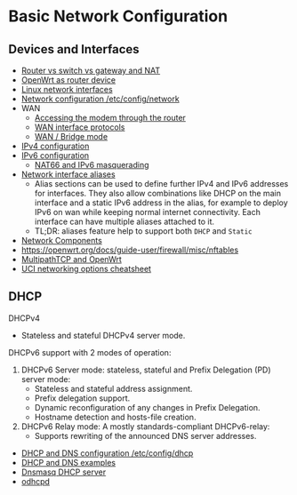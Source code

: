 # Basic Network Configuration

## Devices and Interfaces

- [Router vs switch vs gateway and NAT](https://openwrt.org/docs/guide-user/network/switch_router_gateway_and_nat)
- [OpenWrt as router device](https://openwrt.org/docs/guide-user/network/openwrt_as_routerdevice)
- [Linux network interfaces](https://openwrt.org/docs/guide-developer/networking/network.interfaces)
- [Network configuration /etc/config/network](https://openwrt.org/docs/guide-user/network/network_configuration)
- WAN
  - [Accessing the modem through the router](https://openwrt.org/docs/guide-user/network/wan/access.modem.through.nat)
  - [WAN interface protocols](https://openwrt.org/docs/guide-user/network/wan/wan_interface_protocols)
  - [WAN / Bridge mode](https://openwrt.org/docs/guide-user/network/wan/bridge-mode)
- [IPv4 configuration](https://openwrt.org/docs/guide-user/network/ipv4/configuration)
- [IPv6 configuration](https://openwrt.org/docs/guide-user/network/ipv6/configuration)
  - [NAT66 and IPv6 masquerading](https://openwrt.org/docs/guide-user/network/ipv6/ipv6.nat6)
- [Network interface aliases](https://openwrt.org/docs/guide-user/network/network_interface_alias)
  - Alias sections can be used to define further IPv4 and IPv6 addresses for
    interfaces. They also allow combinations like DHCP on the main interface and
    a static IPv6 address in the alias, for example to deploy IPv6 on wan while
    keeping normal internet connectivity. Each interface can have multiple
    aliases attached to it.
  - TL;DR: aliases feature help to support both `DHCP` and `Static`
- [Network Components](https://openwrt.org/docs/guide-user/network/architecture/components)
- https://openwrt.org/docs/guide-user/firewall/misc/nftables
- [MultipathTCP and OpenWrt](https://openwrt.org/docs/guide-user/network/mptcp)
- [UCI networking options cheatsheet](https://openwrt.org/docs/guide-user/network/ucicheatsheet)

## DHCP

DHCPv4

- Stateless and stateful DHCPv4 server mode.

DHCPv6 support with 2 modes of operation:

1. DHCPv6 Server mode: stateless, stateful and Prefix Delegation (PD) server
   mode:
   - Stateless and stateful address assignment.
   - Prefix delegation support.
   - Dynamic reconfiguration of any changes in Prefix Delegation.
   - Hostname detection and hosts-file creation.
2. DHCPv6 Relay mode: A mostly standards-compliant DHCPv6-relay:
   - Supports rewriting of the announced DNS server addresses.

- [DHCP and DNS configuration /etc/config/dhcp](https://openwrt.org/docs/guide-user/base-system/dhcp)
- [DHCP and DNS examples](https://openwrt.org/docs/guide-user/base-system/dhcp_configuration)
- [Dnsmasq DHCP server](https://openwrt.org/docs/guide-user/base-system/dhcp.dnsmasq)
- [odhcpd](https://openwrt.org/docs/techref/odhcpd)
